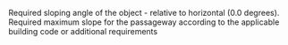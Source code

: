Required sloping angle of the object  - relative to horizontal (0.0 degrees).
Required maximum slope for the passageway according to the applicable building code or additional requirements